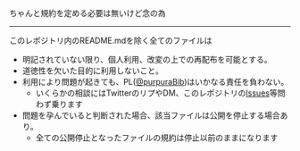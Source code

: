 ちゃんと規約を定める必要は無いけど念の為

---
このレポジトリ内のREADME.mdを除く全てのファイルは
- 明記されていない限り、個人利用、改変の上での再配布を可能とする。
- 道徳性を欠いた目的に利用しないこと。
- 利用により問題が起きても、PL([@purpuraBib](https://twitter.com/purpuraBib))はいかなる責任を負わない。
  - いくらかの相談にはTwitterのリプやDM、このレポジトリの[Issues](https://github.com/purpuraBib/1/issues)等問わず乗ります
- 問題を孕んでいると判断された場合、該当ファイルは公開を停止する場合あり。
  - 全ての公開停止となったファイルの規約は停止以前のままになります
